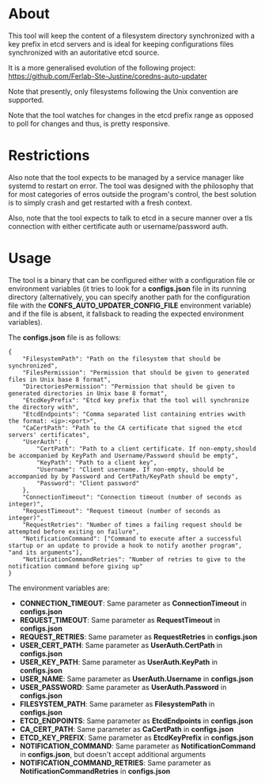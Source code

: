 # About

This tool will keep the content of a filesystem directory synchronized with a key prefix in etcd servers and is ideal for keeping configurations files synchronized with an autoritative etcd source.

It is a more generalised evolution of the following project: https://github.com/Ferlab-Ste-Justine/coredns-auto-updater

Note that presently, only filesystems following the Unix convention are supported.

Note that the tool watches for changes in the etcd prefix range as opposed to poll for changes and thus, is pretty responsive.

# Restrictions

Also note that the tool expects to be managed by a service manager like systemd to restart on error. The tool was designed with the philosophy that for most categories of erros outside the program's control, the best solution is to simply crash and get restarted with a fresh context.

Also, note that the tool expects to talk to etcd in a secure manner over a tls connection with either certificate auth or username/password auth.

# Usage

The tool is a binary that can be configured either with a configuration file or environment variables (it tries to look for a **configs.json** file in its running directory (alternatively, you can specify another path for the configuration file with the **CONFS_AUTO_UPDATER_CONFIG_FILE** environment variable) and if the file is absent, it fallsback to reading the expected environment variables).

The **configs.json** file is as follows:

```
{
    "FilesystemPath": "Path on the filesystem that should be synchronized",
    "FilesPermission": "Permission that should be given to generated files in Unix base 8 format",
    "DirectoriesPermission": "Permission that should be given to generated directories in Unix base 8 format",
    "EtcdKeyPrefix": "Etcd key prefix that the tool will synchronize the directory with",
    "EtcdEndpoints": "Comma separated list containing entries wwith the format: <ip>:<port>",
    "CaCertPath": "Path to the CA certificate that signed the etcd servers' certificates",
    "UserAuth": {
        "CertPath": "Path to a client certificate. If non-empty,should be accompanied by KeyPath and Username/Password should be empty",
        "KeyPath": "Path to a client key",
        "Username": "Client username. If non-empty, should be accompanied by by Password and CertPath/KeyPath should be empty",
        "Password": "Client password"
    },
    "ConnectionTimeout": "Connection timeout (number of seconds as integer)",
    "RequestTimeout": "Request timeout (number of seconds as integer)",
    "RequestRetries": "Number of times a failing request should be attempted before exiting on failure",
    "NotificationCommand": ["Command to execute after a successful startup or an update to provide a hook to notify another program", "and its arguments"],
    "NotificationCommandRetries": "Number of retries to give to the notification command before giving up"
}
```

The environment variables are:

- **CONNECTION_TIMEOUT**: Same parameter as **ConnectionTimeout** in **configs.json**
- **REQUEST_TIMEOUT**: Same parameter as **RequestTimeout** in **configs.json**
- **REQUEST_RETRIES**: Same parameter as **RequestRetries** in **configs.json**
- **USER_CERT_PATH**: Same parameter as **UserAuth.CertPath** in **configs.json**
- **USER_KEY_PATH**: Same parameter as **UserAuth.KeyPath** in **configs.json**
- **USER_NAME**: Same parameter as **UserAuth.Username** in **configs.json**
- **USER_PASSWORD**: Same parameter as **UserAuth.Password** in **configs.json**
- **FILESYSTEM_PATH**: Same parameter as **FilesystemPath** in **configs.json**
- **ETCD_ENDPOINTS**: Same parameter as **EtcdEndpoints** in **configs.json**
- **CA_CERT_PATH**: Same parameter as **CaCertPath** in **configs.json**
- **ETCD_KEY_PREFIX**: Same parameter as **EtcdKeyPrefix** in **configs.json**
- **NOTIFICATION_COMMAND**: Same parameter as **NotificationCommand** in **configs.json**, but doesn't accept additional arguments
- **NOTIFICATION_COMMAND_RETRIES**: Same parameter as **NotificationCommandRetries** in **configs.json**